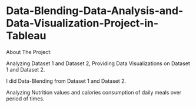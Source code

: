 # Data-Blending-Data-Analysis-and-Data-Visualization-Project-in-Tableau

About The Project:

Analyzing Dataset 1 and Dataset 2, Providing Data Visualizations on Dataset 1 and Dataset 2. 

I did Data-Blending from Dataset 1 and Dataset 2.

Analyzing Nutrition values and calories consumption of daily meals over period of times.


